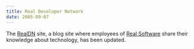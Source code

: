 ```yaml
---
title: Real Developer Network
date: 2005-09-07
---
```


The [RealDN](http://www.realdn.net/) site, a blog site where employees of [Real Software](http://www.realsoftware.be/) share their knowledge about technology, has been updated.
